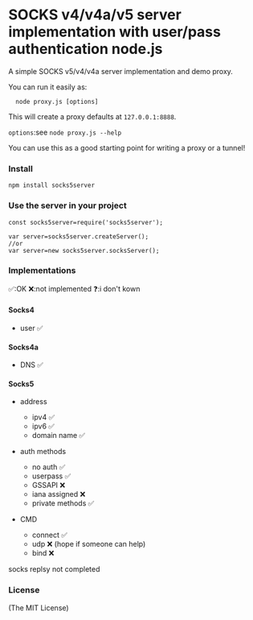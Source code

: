 SOCKS v4/v4a/v5 server implementation with user/pass authentication node.js
=============================================================================

A simple SOCKS v5/v4/v4a server implementation and demo proxy.

You can run it easily as:

```
  node proxy.js [options]
```

This will create a proxy defaults at `127.0.0.1:8888`.

`options`:see `node proxy.js --help`

You can use this as a good starting point for writing a proxy or a tunnel!

### Install

```
npm install socks5server
```

### Use the server in your project

```
const socks5server=require('socks5server');

var server=socks5server.createServer();
//or
var server=new socks5server.socksServer();
```


### Implementations

✅:OK
❌:not implemented
❓:i don't kown

#### Socks4
* user 					✅

#### Socks4a
* DNS 					✅

#### Socks5
* address
	* ipv4				✅
	* ipv6				✅
	* domain name		✅

* auth methods
	* no auth 			✅
	* userpass 			✅
	* GSSAPI 			❌
	* iana assigned		❌
	* private methods	✅

* CMD
	* connect			✅
	* udp				❌ (hope if someone can help)
	* bind 				❌
	
socks replsy not completed

### License

(The MIT License)
